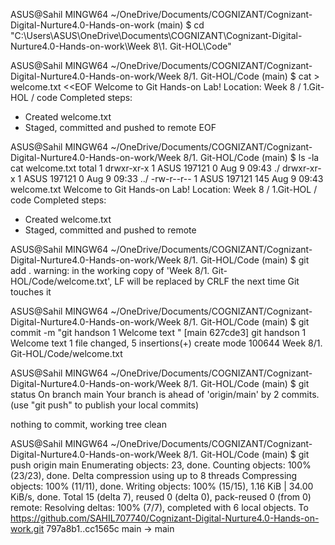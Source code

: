ASUS@Sahil MINGW64 ~/OneDrive/Documents/COGNIZANT/Cognizant-Digital-Nurture4.0-Hands-on-work (main)
$ cd "C:\Users\ASUS\OneDrive\Documents\COGNIZANT\Cognizant-Digital-Nurture4.0-Hands-on-work\Week 8\1. Git-HOL\Code"

ASUS@Sahil MINGW64 ~/OneDrive/Documents/COGNIZANT/Cognizant-Digital-Nurture4.0-Hands-on-work/Week 8/1. Git-HOL/Code (main)
$ cat > welcome.txt <<EOF
Welcome to Git Hands-on Lab!
Location: Week 8 / 1.Git-HOL / code
Completed steps:
- Created welcome.txt
- Staged, committed and pushed to remote
EOF

ASUS@Sahil MINGW64 ~/OneDrive/Documents/COGNIZANT/Cognizant-Digital-Nurture4.0-Hands-on-work/Week 8/1. Git-HOL/Code (main)
$ ls -la
cat welcome.txt
total 1
drwxr-xr-x 1 ASUS 197121   0 Aug  9 09:43 ./
drwxr-xr-x 1 ASUS 197121   0 Aug  9 09:33 ../
-rw-r--r-- 1 ASUS 197121 145 Aug  9 09:43 welcome.txt
Welcome to Git Hands-on Lab!
Location: Week 8 / 1.Git-HOL / code
Completed steps:
- Created welcome.txt
- Staged, committed and pushed to remote

ASUS@Sahil MINGW64 ~/OneDrive/Documents/COGNIZANT/Cognizant-Digital-Nurture4.0-Hands-on-work/Week 8/1. Git-HOL/Code (main)
$ git add .
warning: in the working copy of 'Week 8/1. Git-HOL/Code/welcome.txt', LF will be replaced by CRLF the next time Git touches it

ASUS@Sahil MINGW64 ~/OneDrive/Documents/COGNIZANT/Cognizant-Digital-Nurture4.0-Hands-on-work/Week 8/1. Git-HOL/Code (main)
$ git commit -m "git handson 1 Welcome text " 
[main 627cde3] git handson 1 Welcome text
 1 file changed, 5 insertions(+)
 create mode 100644 Week 8/1. Git-HOL/Code/welcome.txt


ASUS@Sahil MINGW64 ~/OneDrive/Documents/COGNIZANT/Cognizant-Digital-Nurture4.0-Hands-on-work/Week 8/1. Git-HOL/Code (main)
$ git status
On branch main
Your branch is ahead of 'origin/main' by 2 commits.
  (use "git push" to publish your local commits)

nothing to commit, working tree clean

ASUS@Sahil MINGW64 ~/OneDrive/Documents/COGNIZANT/Cognizant-Digital-Nurture4.0-Hands-on-work/Week 8/1. Git-HOL/Code (main)
$ git push origin main 
Enumerating objects: 23, done.
Counting objects: 100% (23/23), done.
Delta compression using up to 8 threads
Compressing objects: 100% (11/11), done.
Writing objects: 100% (15/15), 1.16 KiB | 34.00 KiB/s, done.
Total 15 (delta 7), reused 0 (delta 0), pack-reused 0 (from 0)
remote: Resolving deltas: 100% (7/7), completed with 6 local objects.
To https://github.com/SAHIL707740/Cognizant-Digital-Nurture4.0-Hands-on-work.git
   797a8b1..cc1565c  main -> main

